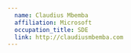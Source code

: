 ```yaml
---
  name: Claudius Mbemba
  affiliation: Microsoft
  occupation_title: SDE
  link: http://claudiusmbemba.com
---
```

